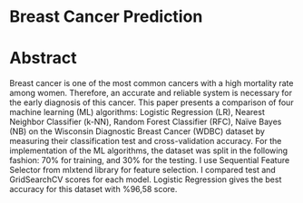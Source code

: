# Breast Cancer Prediction

# Abstract
Breast cancer is one of the most common cancers with a high mortality rate among women. Therefore, an accurate and reliable system is necessary for the early diagnosis of this cancer. This paper presents a comparison of four machine learning (ML) algorithms: Logistic Regression (LR), Nearest Neighbor Classifier (k-NN), Random Forest Classifier (RFC), Naïve Bayes (NB) on the Wisconsin Diagnostic Breast Cancer (WDBC) dataset by measuring their classification test and cross-validation accuracy. For the implementation of the ML algorithms, the dataset was split in the following fashion: 70% for training, and 30% for the testing. I use Sequential Feature Selector from mlxtend library for feature selection. I compared test and GridSearchCV scores for each model. Logistic Regression gives the best accuracy for this dataset with %96,58 score.
